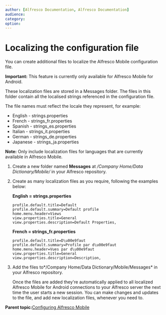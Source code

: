 ```yaml
---
author: [Alfresco Documentation, Alfresco Documentation]
audience: 
category: 
option: 
---
```


# Localizing the configuration file

You can create additional files to localize the Alfresco Mobile configuration file.

**Important:** This feature is currently only available for Alfresco Mobile for Android.

These localization files are stored in a Messages folder. The files in this folder contain all the localised strings referenced in the configuration file.

The file names must reflect the locale they represent, for example:

-   English - strings.properties
-   French - strings\_fr.properties
-   Spanish - strings\_es.properties
-   Italian - strings\_it.properties
-   German - strings\_de.properties
-   Japanese - strings\_ja.properties

**Note:** Only include localization files for languages that are currently available in Alfresco Mobile.

1.  Create a new folder named **Messages** at */Company Home/Data Dictionary/Mobile/* in your Alfresco repository.

2.  Create as many localization files as you require, following the examples below:

    **English = strings.properties**

    ```
    profile.default.title=Default
    profile.default.summary=Default profile
    home.menu.header=Views
    view.properties.title=General
    view.properties.description=Default Properties,
    ```

    **French = strings\_fr.properties**

    ```
    profile.default.title=D\u00e9faut
    profile.default.summary=Profile par d\u00e9faut
    home.menu.header=Vues par d\u00e9faut
    view.properties.title=General
    view.properties.description=Description,
    ```

3.  Add the files to*/Company Home/Data Dictionary/Mobile/Messages* in your Alfresco repository.

    Once the files are added they're automatically applied to all localized Alfresco Mobile for Android connections to your Alfresco server the next time the user starts a new session. You can make changes and updates to the file, and add new localization files, whenever you need to.


**Parent topic:**[Configuring Alfresco Mobile](../topics/mobile-config.md)


